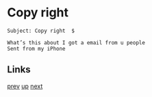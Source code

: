 # Copy right

    Subject: Copy right  $

    What’s this about I got a email from u people 
    Sent from my iPhone

## Links

[prev](2021-09-01.md) [up](../) [next](2021-09-12.md)
